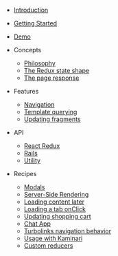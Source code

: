 - [Introduction](README.md)
- [Getting Started](getting-started.md)
- [Demo](demo.md)

- Concepts

  - [Philosophy](concepts.md)
  - [The Redux state shape](redux-state-shape.md)
  - [The page response](page-response.md)

- Features

  - [Navigation](navigation.md)
  - [Template querying](traversal-guide.md)
  - [Updating fragments](fragments-and-slices.md#fragments)

- API
  - [React Redux](react-redux.md)
  - [Rails](rails.md)
  - [Utility](utility.md)

- Recipes
  - [Modals](recipes/modals.md)
  - [Server-Side Rendering](recipes/server-side-rendering.md)
  - [Loading content later](recipes/load-content-later.md)
  - [Loading a tab onClick](recipes/load-tab-onclick.md)
  - [Updating shopping cart](recipes/update-shopping-cart.md)
  - [Chat App](recipes/chat-app.md)
  - [Turbolinks navigation behavior](recipes/turbolinks.md)
  - [Usage with Kaminari](recipes/kaminari.md)
  - [Custom reducers](recipes/custom-reducers.md)


